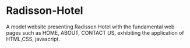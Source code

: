 # Radisson-Hotel
A model website presenting Radisson Hotel with the fundamental web pages such as HOME, ABOUT, CONTACT US, exhibiting the application of HTML,CSS, javascript. 
